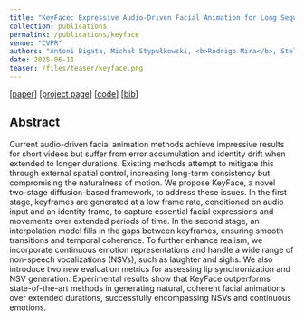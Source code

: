 ```yaml
---
title: "KeyFace: Expressive Audio-Driven Facial Animation for Long Sequences via KeyFrame Interpolation"
collection: publications
permalink: /publications/keyface
venue: "CVPR"
authors: "Antoni Bigata, Michał Stypułkowski, <b>Rodrigo Mira</b>, Stella Bounareli, Konstantinos Vougioukas, Zoe Landgraf, Nikita Drobyshev, Maciej Zieba, Stavros Petridis, Maja Pantic"
date: 2025-06-11
teaser: /files/teaser/keyface.png
---
```


[[paper](https://arxiv.org/abs/2503.01715)] [[project page](https://antonibigata.github.io/KeyFace/)] [[code](https://github.com/antonibigata/keyface_cvpr)] [[bib](/files/bib/keyface.bib)]

## Abstract
Current audio-driven facial animation methods achieve impressive results for short videos but suffer from error accumulation and identity drift when extended to longer durations. Existing methods attempt to mitigate this through external spatial control, increasing long-term consistency but compromising the naturalness of motion. We propose KeyFace, a novel two-stage diffusion-based framework, to address these issues. In the first stage, keyframes are generated at a low frame rate, conditioned on audio input and an identity frame, to capture essential facial expressions and movements over extended periods of time. In the second stage, an interpolation model fills in the gaps between keyframes, ensuring smooth transitions and temporal coherence. To further enhance realism, we incorporate continuous emotion representations and handle a wide range of non-speech vocalizations (NSVs), such as laughter and sighs. We also introduce two new evaluation metrics for assessing lip synchronization and NSV generation. Experimental results show that KeyFace outperforms state-of-the-art methods in generating natural, coherent facial animations over extended durations, successfully encompassing NSVs and continuous emotions.